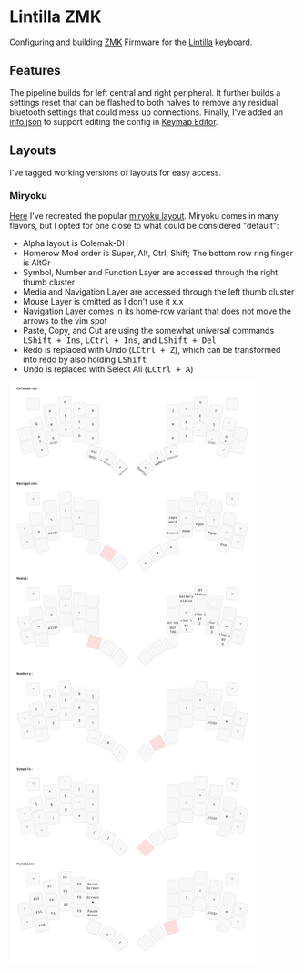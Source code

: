 # Lintilla ZMK

Configuring and building [ZMK](https://zmk.dev/) Firmware for the [Lintilla](https://github.com/ctranstrum/lintilla/) keyboard.

## Features

The pipeline builds for left central and right peripheral.
It further builds a settings reset that can be flashed to both halves to remove any residual bluetooth settings that could mess up connections.
Finally, I've added an [info.json](/config/lintilla.json) to support editing the config in [Keymap Editor](https://github.com/nickcoutsos/keymap-editor).

## Layouts

I've tagged working versions of layouts for easy access.

### Miryoku

[Here](https://github.com/OptionalM/zmk-config/releases/tag/Miryoku_v1.0) I've recreated the popular [miryoku layout](https://github.com/manna-harbour/miryoku?tab=readme-ov-file).
Miryoku comes in many flavors, but I opted for one close to what could be considered "default":

- Alpha layout is Colemak-DH
- Homerow Mod order is Super, Alt, Ctrl, Shift; The bottom row ring finger is AltGr
- Symbol, Number and Function Layer are accessed through the right thumb cluster
- Media and Navigation Layer are accessed through the left thumb cluster
- Mouse Layer is omitted as I don't use it x.x
- Navigation Layer comes in its home-row variant that does not move the arrows to the vim spot
- Paste, Copy, and Cut are using the somewhat universal commands <kbd><kbd>LShift</kbd> + <kbd>Ins</kbd></kbd>, <kbd><kbd>LCtrl</kbd> + <kbd>Ins</kbd></kbd>, and <kbd><kbd>LShift</kbd> + <kbd>Del</kbd></kbd>
- Redo is replaced with Undo (<kbd><kbd>LCtrl</kbd> + <kbd>Z</kbd></kbd>), which can be transformed into redo by also holding <kbd>LShift</kbd>
- Undo is replaced with Select All (<kbd><kbd>LCtrl</kbd> + <kbd>A</kbd></kbd>)

![Miryoku](images/miryoku.svg)
